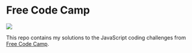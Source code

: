 Free Code Camp
==============

![](https://raw.github.com/rohan-paul/Free_Code_Camp_JavaScript-Solution/master/freecodecamp.png)

This repo contains my solutions to the JavaScript coding challenges from [Free Code Camp](http://www.freecodecamp.com/).
